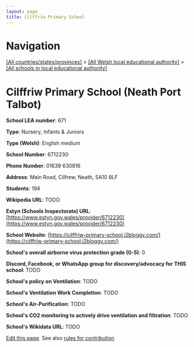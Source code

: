 ```yaml
---
layout: page
title: Cilffriw Primary School
---
```

# Navigation

[[All countries/states/provinces]](../../..) > [[All Welsh local educational authority]](../..) > [[All schools in local educational authority]](..)

# Cilffriw Primary School (Neath Port Talbot)

**School LEA number**: 671

**Type**: Nursery, Infants & Juniors

**Type (Welsh)**: English medium

**School Number**: 6712230

**Phone Number**: 01639 630816

**Address**: Main Road, Cilfrew, Neath, SA10 8LF

**Students**: 194

**Wikipedia URL**: TODO

**Estyn (Schools Inspectorate) URL**: [https://www.estyn.gov.wales/provider/6712230](https://www.estyn.gov.wales/provider/6712230)

**School Website**: [https://cilffriw-primary-school.j2bloggy.com/](https://cilffriw-primary-school.j2bloggy.com/)

**School's overall airborne virus protection grade (0-5)**: 0

**Discord, Facebook, or WhatsApp group for discovery/advocacy for THIS school**: TODO

**School's policy on Ventilation**: TODO

**School's Ventilation Work Completion**: TODO

**School's Air-Purification**: TODO

**School's CO2 monitoring to actively drive ventilation and filtration**: TODO

**School's Wikidata URL**: TODO




[Edit this page](https://github.com/ventilate-schools/Wales/edit/prif/./Neath_Port_Talbot/Cilffriw_Primary_School.md). See also [rules for contribution](../../../contribution-rules/)